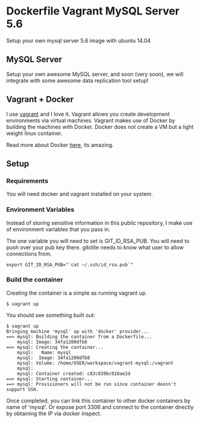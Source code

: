 # Dockerfile Vagrant MySQL Server 5.6
Setup your own mysql server 5.6 image with ubuntu 14.04

## MySQL Server
Setup your own awesome MySQL server, and soon (very soon), we will integrate with some awesome data replication tool setup!

## Vagrant + Docker
I use [vagrant](http://www.vagrantup.com/) and I love it.  Vagrant allows you create development environments via virtual machines.  Vagrant makes use of Docker by building the machines with Docker.  Docker does not create a VM but a light weight linux container.

Read more about Docker [here](https://www.docker.com/), its amazing.

## Setup
### Requirements
You will need docker and vagrant installed on your system.

### Environment Variables
Instead of storing sensitive information in this public repository, I make use of environment variables that you pass in.

The one variable you will need to set is GIT_ID_RSA_PUB.  You will need to push over your pub key there.  gitolite needs to know what user to allow connections from.

```
export GIT_ID_RSA_PUB="`cat ~/.ssh/id_rsa.pub`"
```

### Build the container
Creating the container is a simple as running vagrant up.

```
$ vagrant up
```

You should see something built out:

```
$ vagrant up
Bringing machine 'mysql' up with 'docker' provider...
==> mysql: Building the container from a Dockerfile...
    mysql: Image: 34fa1200dfb8
==> mysql: Creating the container...
    mysql:   Name: mysql
    mysql:  Image: 34fa1200dfb8
    mysql: Volume: /home/USER/workspace/vagrant-mysql:/vagrant
    mysql:
    mysql: Container created: c83c839bc018ae2d
==> mysql: Starting container...
==> mysql: Provisioners will not be run since container doesn't support SSH.
```

Once completed, you can link this container to other docker containers by name of 'mysql'. Or expose port 3306 and connect to the container directly by obtaining the IP via docker inspect.
